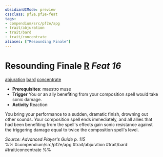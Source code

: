 ```yaml
---
obsidianUIMode: preview
cssclass: pf2e,pf2e-feat
tags:
- compendium/src/pf2e/apg
- trait/abjuration
- trait/bard
- trait/concentrate
aliases: ["Resounding Finale"]
---
```

# Resounding Finale  [R](chapter-9-playing-the-game.md#Actions "Reaction") *Feat 16*  
[abjuration](abjuration.md "Abjuration School Trait")  [bard](Reference/Rules/Traits/bard.md "Bard Class Trait")  [concentrate](concentrate.md "Concentrate Action & Ability Trait")  

- **Prerequisites**: maestro muse
- **Trigger** You or an ally benefiting from your composition spell would take sonic damage.
- **Activity** Reaction

You bring your performance to a sudden, dramatic finish, drowning out other sounds. Your composition spell ends immediately, and all allies that had been benefiting from the spell's effects gain sonic resistance against the triggering damage equal to twice the composition spell's level.

*Source: Advanced Player's Guide p. 115*  
%% #compendium/src/pf2e/apg #trait/abjuration #trait/bard #trait/concentrate %%
